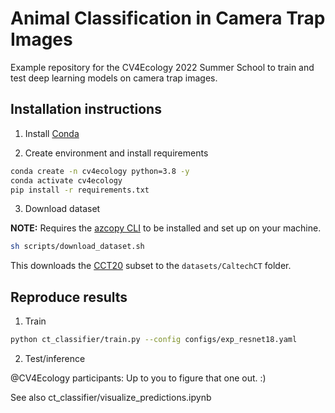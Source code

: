# Animal Classification in Camera Trap Images

Example repository for the CV4Ecology 2022 Summer School to train and test deep
learning models on camera trap images.

## Installation instructions

1. Install [Conda](http://conda.io/)

2. Create environment and install requirements

```bash
conda create -n cv4ecology python=3.8 -y
conda activate cv4ecology
pip install -r requirements.txt
```

3. Download dataset

**NOTE:** Requires the [azcopy CLI](https://docs.microsoft.com/en-us/azure/storage/common/storage-use-azcopy-v10) to be installed and set up on your machine.

```bash
sh scripts/download_dataset.sh 
```

This downloads the [CCT20](https://lila.science/datasets/caltech-camera-traps) subset to the `datasets/CaltechCT` folder.


## Reproduce results

1. Train

```bash
python ct_classifier/train.py --config configs/exp_resnet18.yaml
```

2. Test/inference

@CV4Ecology participants: Up to you to figure that one out. :)

See also ct_classifier/visualize_predictions.ipynb